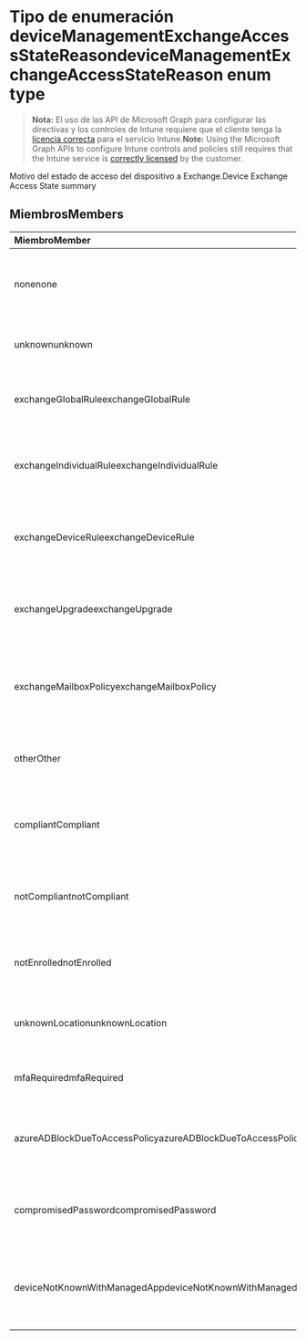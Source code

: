 # <a name="devicemanagementexchangeaccessstatereason-enum-type"></a><span data-ttu-id="d3ee0-101">Tipo de enumeración deviceManagementExchangeAccessStateReason</span><span class="sxs-lookup"><span data-stu-id="d3ee0-101">deviceManagementExchangeAccessStateReason enum type</span></span>

> <span data-ttu-id="d3ee0-102">**Nota:** El uso de las API de Microsoft Graph para configurar las directivas y los controles de Intune requiere que el cliente tenga la [licencia correcta](https://go.microsoft.com/fwlink/?linkid=839381) para el servicio Intune.</span><span class="sxs-lookup"><span data-stu-id="d3ee0-102">**Note:** Using the Microsoft Graph APIs to configure Intune controls and policies still requires that the Intune service is [correctly licensed](https://go.microsoft.com/fwlink/?linkid=839381) by the customer.</span></span>

<span data-ttu-id="d3ee0-103">Motivo del estado de acceso del dispositivo a Exchange.</span><span class="sxs-lookup"><span data-stu-id="d3ee0-103">Device Exchange Access State summary</span></span>
## <a name="members"></a><span data-ttu-id="d3ee0-104">Miembros</span><span class="sxs-lookup"><span data-stu-id="d3ee0-104">Members</span></span>
|<span data-ttu-id="d3ee0-105">Miembro</span><span class="sxs-lookup"><span data-stu-id="d3ee0-105">Member</span></span>|<span data-ttu-id="d3ee0-106">Valor</span><span class="sxs-lookup"><span data-stu-id="d3ee0-106">Value</span></span>|<span data-ttu-id="d3ee0-107">Descripción</span><span class="sxs-lookup"><span data-stu-id="d3ee0-107">Description</span></span>|
|:---|:---|:---|
|<span data-ttu-id="d3ee0-108">none</span><span class="sxs-lookup"><span data-stu-id="d3ee0-108">none</span></span>|<span data-ttu-id="d3ee0-109">0</span><span class="sxs-lookup"><span data-stu-id="d3ee0-109">0%</span></span>|<span data-ttu-id="d3ee0-110">No hay ningún motivo de estado de acceso detectado desde Exchange</span><span class="sxs-lookup"><span data-stu-id="d3ee0-110">No access state reason discovered from Exchange</span></span>|
|<span data-ttu-id="d3ee0-111">unknown</span><span class="sxs-lookup"><span data-stu-id="d3ee0-111">unknown</span></span>|<span data-ttu-id="d3ee0-112">1</span><span class="sxs-lookup"><span data-stu-id="d3ee0-112">-1</span></span>|<span data-ttu-id="d3ee0-113">Motivo del estado de acceso desconocido</span><span class="sxs-lookup"><span data-stu-id="d3ee0-113">Unknown access state reason</span></span>|
|<span data-ttu-id="d3ee0-114">exchangeGlobalRule</span><span class="sxs-lookup"><span data-stu-id="d3ee0-114">exchangeGlobalRule</span></span>|<span data-ttu-id="d3ee0-115">2</span><span class="sxs-lookup"><span data-stu-id="d3ee0-115">-2</span></span>|<span data-ttu-id="d3ee0-116">Estado de acceso determinado por la regla Exchange Global</span><span class="sxs-lookup"><span data-stu-id="d3ee0-116">Access state determined by Exchange Global rule</span></span>|
|<span data-ttu-id="d3ee0-117">exchangeIndividualRule</span><span class="sxs-lookup"><span data-stu-id="d3ee0-117">exchangeIndividualRule</span></span>|<span data-ttu-id="d3ee0-118">3</span><span class="sxs-lookup"><span data-stu-id="d3ee0-118">-3</span></span>|<span data-ttu-id="d3ee0-119">Estado de acceso determinado por la regla Exchange Individual</span><span class="sxs-lookup"><span data-stu-id="d3ee0-119">Access state determined by Exchange Individual rule</span></span>|
|<span data-ttu-id="d3ee0-120">exchangeDeviceRule</span><span class="sxs-lookup"><span data-stu-id="d3ee0-120">exchangeDeviceRule</span></span>|<span data-ttu-id="d3ee0-121">4</span><span class="sxs-lookup"><span data-stu-id="d3ee0-121">-4</span></span>|<span data-ttu-id="d3ee0-122">Estado de acceso determinado por la regla Exchange Device</span><span class="sxs-lookup"><span data-stu-id="d3ee0-122">Access state determined by Exchange Device rule</span></span>|
|<span data-ttu-id="d3ee0-123">exchangeUpgrade</span><span class="sxs-lookup"><span data-stu-id="d3ee0-123">exchangeUpgrade</span></span>|<span data-ttu-id="d3ee0-124">5</span><span class="sxs-lookup"><span data-stu-id="d3ee0-124">$-5</span></span>|<span data-ttu-id="d3ee0-125">Estado de acceso debido a la actualización de Exchange</span><span class="sxs-lookup"><span data-stu-id="d3ee0-125">Access state due to Exchange upgrade</span></span>|
|<span data-ttu-id="d3ee0-126">exchangeMailboxPolicy</span><span class="sxs-lookup"><span data-stu-id="d3ee0-126">exchangeMailboxPolicy</span></span>|<span data-ttu-id="d3ee0-127">6</span><span class="sxs-lookup"><span data-stu-id="d3ee0-127">-6</span></span>|<span data-ttu-id="d3ee0-128">Estado de acceso determinado por una directiva de Exchange Mailbox</span><span class="sxs-lookup"><span data-stu-id="d3ee0-128">Access state determined by Exchange Mailbox Policy</span></span>|
|<span data-ttu-id="d3ee0-129">other</span><span class="sxs-lookup"><span data-stu-id="d3ee0-129">Other</span></span>|<span data-ttu-id="d3ee0-130">7</span><span class="sxs-lookup"><span data-stu-id="d3ee0-130">-7</span></span>|<span data-ttu-id="d3ee0-131">Estado de acceso determinado por Exchange</span><span class="sxs-lookup"><span data-stu-id="d3ee0-131">Access state determined by Exchange</span></span>|
|<span data-ttu-id="d3ee0-132">compliant</span><span class="sxs-lookup"><span data-stu-id="d3ee0-132">Compliant</span></span>|<span data-ttu-id="d3ee0-133">8</span><span class="sxs-lookup"><span data-stu-id="d3ee0-133">-8</span></span>|<span data-ttu-id="d3ee0-134">Estado de acceso concedido por desafío de cumplimiento normativo</span><span class="sxs-lookup"><span data-stu-id="d3ee0-134">Access state granted by compliance challenge</span></span>|
|<span data-ttu-id="d3ee0-135">notCompliant</span><span class="sxs-lookup"><span data-stu-id="d3ee0-135">notCompliant</span></span>|<span data-ttu-id="d3ee0-136">9</span><span class="sxs-lookup"><span data-stu-id="d3ee0-136">-9</span></span>|<span data-ttu-id="d3ee0-137">Estado de acceso revocado por desafío de cumplimiento normativo</span><span class="sxs-lookup"><span data-stu-id="d3ee0-137">Access state revoked by compliance challenge</span></span>|
|<span data-ttu-id="d3ee0-138">notEnrolled</span><span class="sxs-lookup"><span data-stu-id="d3ee0-138">notEnrolled</span></span>|<span data-ttu-id="d3ee0-139">10</span><span class="sxs-lookup"><span data-stu-id="d3ee0-139">1.0</span></span>|<span data-ttu-id="d3ee0-140">Estado de acceso revocado por desafío de administración</span><span class="sxs-lookup"><span data-stu-id="d3ee0-140">Access state revoked by management challenge</span></span>|
|<span data-ttu-id="d3ee0-141">unknownLocation</span><span class="sxs-lookup"><span data-stu-id="d3ee0-141">unknownLocation</span></span>|<span data-ttu-id="d3ee0-142">12</span><span class="sxs-lookup"><span data-stu-id="d3ee0-142">1.2</span></span>|<span data-ttu-id="d3ee0-143">Estado de acceso debido a ubicación desconocida</span><span class="sxs-lookup"><span data-stu-id="d3ee0-143">Access state due to unknown location</span></span>|
|<span data-ttu-id="d3ee0-144">mfaRequired</span><span class="sxs-lookup"><span data-stu-id="d3ee0-144">mfaRequired</span></span>|<span data-ttu-id="d3ee0-145">13</span><span class="sxs-lookup"><span data-stu-id="d3ee0-145">1.3</span></span>|<span data-ttu-id="d3ee0-146">Estado de acceso debido a desafío MFA</span><span class="sxs-lookup"><span data-stu-id="d3ee0-146">Access state due to MFA challenge</span></span>|
|<span data-ttu-id="d3ee0-147">azureADBlockDueToAccessPolicy</span><span class="sxs-lookup"><span data-stu-id="d3ee0-147">azureADBlockDueToAccessPolicy</span></span>|<span data-ttu-id="d3ee0-148">14</span><span class="sxs-lookup"><span data-stu-id="d3ee0-148">-14</span></span>|<span data-ttu-id="d3ee0-149">Estado de acceso revocado por una directiva de acceso AAD</span><span class="sxs-lookup"><span data-stu-id="d3ee0-149">Access State revoked by AAD Access Policy</span></span>|
|<span data-ttu-id="d3ee0-150">compromisedPassword</span><span class="sxs-lookup"><span data-stu-id="d3ee0-150">compromisedPassword</span></span>|<span data-ttu-id="d3ee0-151">15</span><span class="sxs-lookup"><span data-stu-id="d3ee0-151">-15</span></span>|<span data-ttu-id="d3ee0-152">Estado de acceso revocado por contraseña en peligro</span><span class="sxs-lookup"><span data-stu-id="d3ee0-152">Access State revoked by compromised password</span></span>|
|<span data-ttu-id="d3ee0-153">deviceNotKnownWithManagedApp</span><span class="sxs-lookup"><span data-stu-id="d3ee0-153">deviceNotKnownWithManagedApp</span></span>|<span data-ttu-id="d3ee0-154">16</span><span class="sxs-lookup"><span data-stu-id="d3ee0-154">-16</span></span>|<span data-ttu-id="d3ee0-155">Estado de acceso revocado por desafío de aplicación administrada</span><span class="sxs-lookup"><span data-stu-id="d3ee0-155">Access state revoked by managed application challenge</span></span>|









